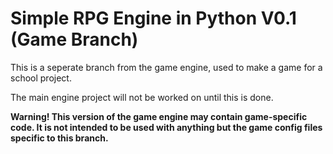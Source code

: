 # Simple RPG Engine in Python V0.1 (Game Branch)
This is a seperate branch from the game engine, used to make a game for a school project.

The main engine project will not be worked on until this is done.

**Warning! This version of the game engine may contain game-specific code. It is not intended to be used with anything but the game config files specific to this branch.**
